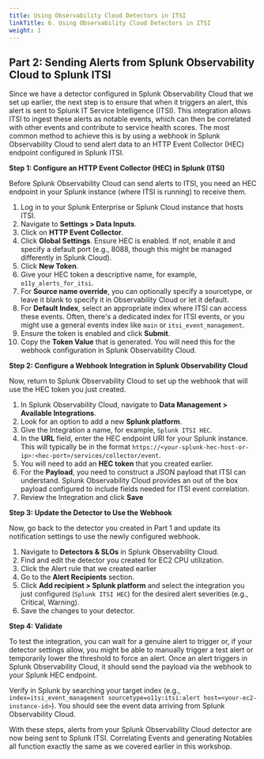 ```yaml
---
title: Using Observability Cloud Detectors in ITSI
linkTitle: 6. Using Observability Cloud Detectors in ITSI
weight: 1
---
```


## Part 2: Sending Alerts from Splunk Observability Cloud to Splunk ITSI

Since we have a detector configured in Splunk Observability Cloud that we set up earlier, the next step is to ensure that when it triggers an alert, this alert is sent to Splunk IT Service Intelligence (ITSI). This integration allows ITSI to ingest these alerts as notable events, which can then be correlated with other events and contribute to service health scores. The most common method to achieve this is by using a webhook in Splunk Observability Cloud to send alert data to an HTTP Event Collector (HEC) endpoint configured in Splunk ITSI.

**Step 1: Configure an HTTP Event Collector (HEC) in Splunk (ITSI)**

Before Splunk Observability Cloud can send alerts to ITSI, you need an HEC endpoint in your Splunk instance (where ITSI is running) to receive them. 

1.  Log in to your Splunk Enterprise or Splunk Cloud instance that hosts ITSI.
2.  Navigate to **Settings > Data Inputs**.
3.  Click on **HTTP Event Collector**.
4.  Click **Global Settings**. Ensure HEC is enabled. If not, enable it and specify a default port (e.g., 8088, though this might be managed differently in Splunk Cloud).
5.  Click **New Token**.
6.  Give your HEC token a descriptive name, for example, `o11y_alerts_for_itsi`.
7.  For **Source name override**, you can optionally specify a sourcetype, or leave it blank to specify it in Observability Cloud or let it default.
8.  For **Default Index**, select an appropriate index where ITSI can access these events. Often, there's a dedicated index for ITSI events, or you might use a general events index like `main` or `itsi_event_management`.
9.  Ensure the token is enabled and click **Submit**.
10. Copy the **Token Value** that is generated. You will need this for the webhook configuration in Splunk Observability Cloud.

**Step 2: Configure a Webhook Integration in Splunk Observability Cloud**

Now, return to Splunk Observability Cloud to set up the webhook that will use the HEC token you just created.

1.  In Splunk Observability Cloud, navigate to **Data Management > Available Integrations**.
2.  Look for an option to add a new **Splunk platform**.
3.  Give the Integration a name, for example, `Splunk ITSI HEC`.
4.  In the **URL** field, enter the HEC endpoint URI for your Splunk instance. This will typically be in the format `https://<your-splunk-hec-host-or-ip>:<hec-port>/services/collector/event`.
5.  You will need to add an **HEC token** that you created earlier.
6.  For the **Payload**, you need to construct a JSON payload that ITSI can understand. Splunk Observability Cloud provides an out of the box payload configured to include fields needed for ITSI event correlation.
7. Review the Integration and click **Save**

**Step 3: Update the Detector to Use the Webhook**

Now, go back to the detector you created in Part 1 and update its notification settings to use the newly configured webhook.

1.  Navigate to **Detectors & SLOs** in Splunk Observability Cloud.
2.  Find and edit the detector you created for EC2 CPU utilization.
3.  Click the Alert rule that we created earlier
4.  Go to the **Alert Recipients** section.
5.  Click **Add recipient > Splunk platform** and select the integration you just configured (`Splunk ITSI HEC`) for the desired alert severities (e.g., Critical, Warning).
6.  Save the changes to your detector.

**Step 4: Validate**

To test the integration, you can wait for a genuine alert to trigger or, if your detector settings allow, you might be able to manually trigger a test alert or temporarily lower the threshold to force an alert. Once an alert triggers in Splunk Observability Cloud, it should send the payload via the webhook to your Splunk HEC endpoint.

Verify in Splunk by searching your target index (e.g., `index=itsi_event_management sourcetype=o11y:itsi:alert host=<your-ec2-instance-id>`). You should see the event data arriving from Splunk Observability Cloud.

With these steps, alerts from your Splunk Observability Cloud detector are now being sent to Splunk ITSI. Correlating Events and generating Notables all function exactly the same as we covered earlier in this workshop.

